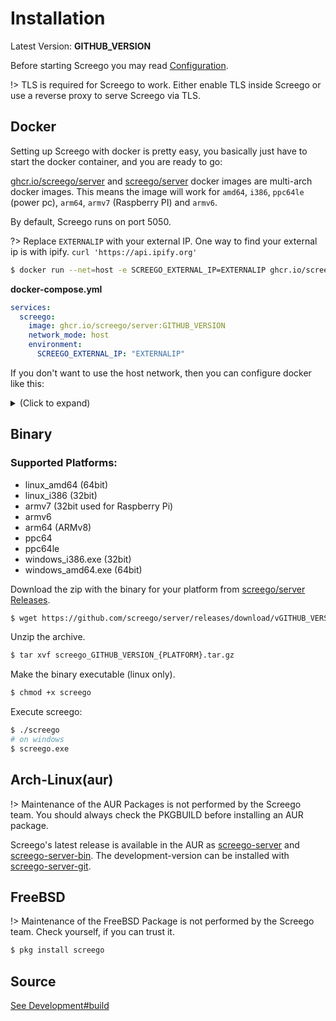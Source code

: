 # Installation

Latest Version: **GITHUB_VERSION**

Before starting Screego you may read [Configuration](config.md).

!> TLS is required for Screego to work. Either enable TLS inside Screego or 
   use a reverse proxy to serve Screego via TLS.

## Docker

Setting up Screego with docker is pretty easy, you basically just have to start the docker container, and you are ready to go:

[ghcr.io/screego/server](https://github.com/orgs/screego/packages/container/package/server) and
[screego/server](https://hub.docker.com/r/screego/server)
docker images are multi-arch docker images.
This means the image will work for `amd64`, `i386`, `ppc64le` (power pc), `arm64`, `armv7` (Raspberry PI) and `armv6`.

By default, Screego runs on port 5050.

?> Replace `EXTERNALIP` with your external IP. One way to find your external ip is with ipify.
   `curl 'https://api.ipify.org'`

```bash
$ docker run --net=host -e SCREEGO_EXTERNAL_IP=EXTERNALIP ghcr.io/screego/server:GITHUB_VERSION
```

**docker-compose.yml**
```yaml
services:
  screego:
    image: ghcr.io/screego/server:GITHUB_VERSION
    network_mode: host
    environment:
      SCREEGO_EXTERNAL_IP: "EXTERNALIP"
```

If you don't want to use the host network, then you can configure docker like this:

<details><summary>(Click to expand)</summary>
<p>

```bash
$ docker run -it \
    -e SCREEGO_EXTERNAL_IP=EXTERNALIP \
    -e SCREEGO_TURN_PORT_RANGE=50000:50200 \
    -p 5050:5050 \
    -p 3478:3478 \
    -p 50000-50200:50000-50200/udp \
    screego/server:GITHUB_VERSION
```

#### docker-compose.yml

```yml
version: "3.7"
services:
  screego:
    image: ghcr.io/screego/server:GITHUB_VERSION
    ports:
      - 5050:5050
      - 3478:3478
      - 50000-50200:50000-50200/udp
    environment:
      SCREEGO_EXTERNAL_IP: "192.168.178.2"
      SCREEGO_TURN_PORT_RANGE: "50000:50200"
```

</p>
</details>

## Binary

### Supported Platforms:

- linux_amd64 (64bit)
- linux_i386 (32bit)
- armv7 (32bit used for Raspberry Pi)
- armv6
- arm64 (ARMv8)
- ppc64
- ppc64le
- windows_i386.exe (32bit)
- windows_amd64.exe (64bit)

Download the zip with the binary for your platform from [screego/server Releases](https://github.com/screego/server/releases).

```bash
$ wget https://github.com/screego/server/releases/download/vGITHUB_VERSION/screego_GITHUB_VERSION_{PLATFORM}.tar.gz
```

Unzip the archive.

```bash
$ tar xvf screego_GITHUB_VERSION_{PLATFORM}.tar.gz
```

Make the binary executable (linux only).

```bash
$ chmod +x screego
```

Execute screego:

```bash
$ ./screego
# on windows
$ screego.exe
```

## Arch-Linux(aur)

!> Maintenance of the AUR Packages is not performed by the Screego team.
   You should always check the PKGBUILD before installing an AUR package.

Screego's latest release is available in the AUR as [screego-server](https://aur.archlinux.org/packages/screego-server/) and [screego-server-bin](https://aur.archlinux.org/packages/screego-server-bin/).
The development-version can be installed with [screego-server-git](https://aur.archlinux.org/packages/screego-server-git/).

## FreeBSD

!> Maintenance of the FreeBSD Package is not performed by the Screego team.
   Check yourself, if you can trust it.

```bash
$ pkg install screego
```

## Source

[See Development#build](development.md#build)
